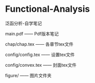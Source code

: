 # Functional-Analysis
泛函分析-自学笔记

main.pdf —— Pdf版本笔记

chap/chap.tex —— 各章节tex文件

config/config.tex —— 设置tex文件

config/convex.tex —— 封面tex文件

figure/ —— 图片文件夹
